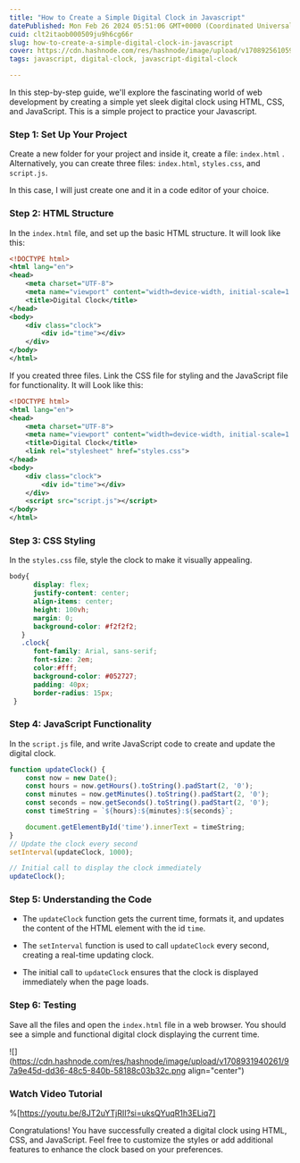 ```yaml
---
title: "How to Create a Simple Digital Clock in Javascript"
datePublished: Mon Feb 26 2024 05:51:06 GMT+0000 (Coordinated Universal Time)
cuid: clt2itaob000509ju9h6cg66r
slug: how-to-create-a-simple-digital-clock-in-javascript
cover: https://cdn.hashnode.com/res/hashnode/image/upload/v1708925610591/13492425-142e-4b03-812f-9c3673c3c77d.png
tags: javascript, digital-clock, javascript-digital-clock

---
```


In this step-by-step guide, we'll explore the fascinating world of web development by creating a simple yet sleek digital clock using HTML, CSS, and JavaScript. This is a simple project to practice your Javascript.

### **Step 1: Set Up Your Project**

Create a new folder for your project and inside it, create a file: `index.html` . Alternatively, you can create three files: `index.html`, `styles.css`, and `script.js`.

In this case, I will just create one and it in a code editor of your choice.

### **Step 2: HTML Structure**

In the `index.html` file, and set up the basic HTML structure. It will look like this:

```xml
<!DOCTYPE html>
<html lang="en">
<head>
    <meta charset="UTF-8">
    <meta name="viewport" content="width=device-width, initial-scale=1.0">
    <title>Digital Clock</title>
</head>
<body>
    <div class="clock">
        <div id="time"></div>
    </div>
</body>
</html>
```

If you created three files. Link the CSS file for styling and the JavaScript file for functionality. It will Look like this:

```xml
<!DOCTYPE html>
<html lang="en">
<head>
    <meta charset="UTF-8">
    <meta name="viewport" content="width=device-width, initial-scale=1.0">
    <title>Digital Clock</title>
    <link rel="stylesheet" href="styles.css">
</head>
<body>
    <div class="clock">
        <div id="time"></div>
    </div>
    <script src="script.js"></script>
</body>
</html>
```

### **Step 3: CSS Styling**

In the `styles.css` file, style the clock to make it visually appealing.

```css
body{
      display: flex;
      justify-content: center;
      align-items: center;
      height: 100vh;
      margin: 0;
      background-color: #f2f2f2;
   }
   .clock{
      font-family: Arial, sans-serif;
      font-size: 2em;
      color:#fff;
      background-color: #052727;
      padding: 40px;
      border-radius: 15px;
 }
```

### **Step 4: JavaScript Functionality**

In the `script.js` file, and write JavaScript code to create and update the digital clock.

```javascript
function updateClock() {
    const now = new Date();
    const hours = now.getHours().toString().padStart(2, '0');
    const minutes = now.getMinutes().toString().padStart(2, '0');
    const seconds = now.getSeconds().toString().padStart(2, '0');
    const timeString = `${hours}:${minutes}:${seconds}`;

    document.getElementById('time').innerText = timeString;
}
// Update the clock every second
setInterval(updateClock, 1000);

// Initial call to display the clock immediately
updateClock();
```

### **Step 5: Understanding the Code**

* The `updateClock` function gets the current time, formats it, and updates the content of the HTML element with the id `time`.
    
* The `setInterval` function is used to call `updateClock` every second, creating a real-time updating clock.
    
* The initial call to `updateClock` ensures that the clock is displayed immediately when the page loads.
    

### **Step 6: Testing**

Save all the files and open the `index.html` file in a web browser. You should see a simple and functional digital clock displaying the current time.

![](https://cdn.hashnode.com/res/hashnode/image/upload/v1708931940261/97a9e45d-dd36-48c5-840b-58188c03b32c.png align="center")

### **Watch Video Tutorial**

%[https://youtu.be/8JT2uYTjRII?si=uksQYuqR1h3ELiq7] 

Congratulations! You have successfully created a digital clock using HTML, CSS, and JavaScript. Feel free to customize the styles or add additional features to enhance the clock based on your preferences.